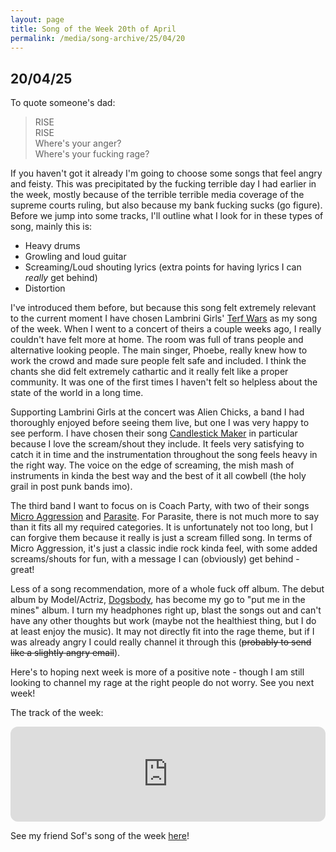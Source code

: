 ```yaml
---
layout: page
title: Song of the Week 20th of April
permalink: /media/song-archive/25/04/20
---
```


## 20/04/25

To quote someone's dad:

> RISE  
  RISE  
  Where's your anger?  
  Where's your fucking rage?  

If you haven't got it already I'm going to choose some songs that feel angry and feisty. This was precipitated by the fucking terrible day I had earlier in the week, mostly because of the terrible terrible media coverage of the supreme courts ruling, but also because my bank fucking sucks (go figure). Before we jump into some tracks, I'll outline what I look for in these types of song, mainly this is:
- Heavy drums
- Growling and loud guitar
- Screaming/Loud shouting lyrics (extra points for having lyrics I can *really* get behind)
- Distortion

I've introduced them before, but because this song felt extremely relevant to the current moment I have chosen Lambrini Girls' [Terf Wars](https://open.spotify.com/track/7aNvsOmhlc4V07PdT4YgtN?si=34991ad5697248cc) as my song of the week. When I went to a concert of theirs a couple weeks ago, I really couldn't have felt more at home. The room was full of trans people and alternative looking people. The main singer, Phoebe, really knew how to work the crowd and made sure people felt safe and included. I think the chants she did felt extremely cathartic and it really felt like a proper community. It was one of the first times I haven't felt so helpless about the state of the world in a long time.

Supporting Lambrini Girls at the concert was Alien Chicks, a band I had thoroughly enjoyed before seeing them live, but one I was very happy to see perform. I have chosen their song [Candlestick Maker](https://open.spotify.com/track/2a4u1DkUlDNRnkWBVQoeer?si=79161c7b32cd4d78) in particular because I love the scream/shout they include. It feels very satisfying to catch it in time and the instrumentation throughout the song feels heavy in the right way. The voice on the edge of screaming, the mish mash of instruments in kinda the best way and the best of it all cowbell (the holy grail in post punk bands imo).

The third band I want to focus on is Coach Party, with two of their songs [Micro Aggression](https://open.spotify.com/track/0AoVDlD4Da25HVGUpM0liK?si=74e312acccc14639) and [Parasite](https://open.spotify.com/track/4EDSWFoLE7TgCrl0Eol9dV?si=5b9c75272a5644e3). For Parasite, there is not much more to say than it fits all my required categories. It is unfortunately not too long, but I can forgive them because it really is just a scream filled song. In terms of Micro Aggression, it's just a classic indie rock kinda feel, with some added screams/shouts for fun, with a message I can (obviously) get behind - great! 

Less of a song recommendation, more of a whole fuck off album. The debut album by Model/Actriz, [Dogsbody](https://open.spotify.com/album/1DWLFwBZxTSBWw7G9uhpok?si=06PXTio5Qkuv6Rwmr5M10Q), has become my go to "put me in the mines" album. I turn my headphones right up, blast the songs out and can't have any other thoughts but work (maybe not the healthiest thing, but I do at least enjoy the music). It may not directly fit into the rage theme, but if I was already angry I could really channel it through this (~~probably to send like a slightly angry email~~).

Here's to hoping next week is more of a positive note - though I am still looking to channel my rage at the right people do not worry. See you next week!

The track of the week:

<iframe style="border-radius:12px" src="https://open.spotify.com/embed/track/7aNvsOmhlc4V07PdT4YgtN?utm_source=generator" width="100%" height="152" frameBorder="0" allowfullscreen="" allow="autoplay; clipboard-write; encrypted-media; fullscreen; picture-in-picture" loading="lazy"></iframe>

<br>

See my friend Sof's song of the week [here](https://deltzabar.github.io/song-of-the-week/songs-09.html)!
